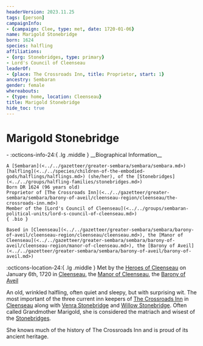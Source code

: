 ```yaml
---
headerVersion: 2023.11.25
tags: [person]
campaignInfo:
- {campaign: Clee, type: met, date: 1720-01-06}
name: Marigold Stonebridge
born: 1624
species: halfling
affiliations:
- {org: Stonebridges, type: primary}
- Lord's Council of Cleenseau
leaderOf:
- {place: The Crossroads Inn, title: Proprietor, start: 1}
ancestry: Sembaran
gender: female
whereabouts:
- {type: home, location: Cleenseau}
title: Marigold Stonebridge
hide_toc: true
---
```

# Marigold Stonebridge
<div class="grid cards ext-narrow-margin ext-one-column" markdown>
- :octicons-info-24:{ .lg .middle } __Biographical Information__

    A [Sembaran](<../../gazetteer/greater-sembara/sembara/sembara.md>) [halfling](<../../species/children-of-the-embodied-gods/halflings/halflings.md>) (she/her), of the [Stonebridges](<../../groups/halfling-families/stonebridges.md>)  
    Born DR 1624 (96 years old)  
    Proprietor of [The Crossroads Inn](<../../gazetteer/greater-sembara/sembara/barony-of-aveil/cleenseau-region/cleenseau/the-crossroads-inn.md>)  
    Member of the [Lord's Council of Cleenseau](<../../groups/sembaran-political-units/lord-s-council-of-cleenseau.md>)  
    { .bio }

    Based in [Cleenseau](<../../gazetteer/greater-sembara/sembara/barony-of-aveil/cleenseau-region/cleenseau/cleenseau.md>), the [Manor of Cleenseau](<../../gazetteer/greater-sembara/sembara/barony-of-aveil/cleenseau-region/manor-of-cleenseau.md>), the [Barony of Aveil](<../../gazetteer/greater-sembara/sembara/barony-of-aveil/barony-of-aveil.md>)
</div>



:octicons-location-24:{ .lg .middle } Met by the [Heroes of Cleenseau](<../pcs/cleenseau/heroes-of-cleenseau.md>) on January 6th, 1720 in [Cleenseau](<../../gazetteer/greater-sembara/sembara/barony-of-aveil/cleenseau-region/cleenseau/cleenseau.md>), the [Manor of Cleenseau](<../../gazetteer/greater-sembara/sembara/barony-of-aveil/cleenseau-region/manor-of-cleenseau.md>), the [Barony of Aveil](<../../gazetteer/greater-sembara/sembara/barony-of-aveil/barony-of-aveil.md>)  


An old, wrinkled halfling, often quiet and sleepy, but with surprising wit. The most important of the three current inn keepers of [The Crossroads Inn](<../../gazetteer/greater-sembara/sembara/barony-of-aveil/cleenseau-region/cleenseau/the-crossroads-inn.md>) in [Cleenseau](<../../gazetteer/greater-sembara/sembara/barony-of-aveil/cleenseau-region/cleenseau/cleenseau.md>) along with [Venra Stonebridge](<./venra-stonebridge.md>) and [Willow Stonebridge](<./willow-stonebridge.md>). Often called Grandmother Marigold, she is considered the matriach and wisest of the [Stonebridges](<../../groups/halfling-families/stonebridges.md>). 

She knows much of the history of The Crossroads Inn and is proud of its ancient heritage. 